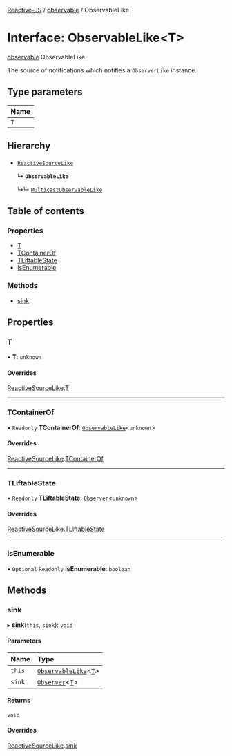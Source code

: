 [Reactive-JS](../README.md) / [observable](../modules/observable.md) / ObservableLike

# Interface: ObservableLike<T\>

[observable](../modules/observable.md).ObservableLike

The source of notifications which notifies a `ObserverLike` instance.

## Type parameters

| Name |
| :------ |
| `T` |

## Hierarchy

- [`ReactiveSourceLike`](reactive.ReactiveSourceLike.md)

  ↳ **`ObservableLike`**

  ↳↳ [`MulticastObservableLike`](observable.MulticastObservableLike.md)

## Table of contents

### Properties

- [T](observable.ObservableLike.md#t)
- [TContainerOf](observable.ObservableLike.md#tcontainerof)
- [TLiftableState](observable.ObservableLike.md#tliftablestate)
- [isEnumerable](observable.ObservableLike.md#isenumerable)

### Methods

- [sink](observable.ObservableLike.md#sink)

## Properties

### T

• **T**: `unknown`

#### Overrides

[ReactiveSourceLike](reactive.ReactiveSourceLike.md).[T](reactive.ReactiveSourceLike.md#t)

___

### TContainerOf

• `Readonly` **TContainerOf**: [`ObservableLike`](observable.ObservableLike.md)<`unknown`\>

#### Overrides

[ReactiveSourceLike](reactive.ReactiveSourceLike.md).[TContainerOf](reactive.ReactiveSourceLike.md#tcontainerof)

___

### TLiftableState

• `Readonly` **TLiftableState**: [`Observer`](../classes/observer.Observer.md)<`unknown`\>

#### Overrides

[ReactiveSourceLike](reactive.ReactiveSourceLike.md).[TLiftableState](reactive.ReactiveSourceLike.md#tliftablestate)

___

### isEnumerable

• `Optional` `Readonly` **isEnumerable**: `boolean`

## Methods

### sink

▸ **sink**(`this`, `sink`): `void`

#### Parameters

| Name | Type |
| :------ | :------ |
| `this` | [`ObservableLike`](observable.ObservableLike.md)<[`T`](flowable.FlowableSinkStreamLike.md#t)\> |
| `sink` | [`Observer`](../classes/observer.Observer.md)<[`T`](flowable.FlowableSinkStreamLike.md#t)\> |

#### Returns

`void`

#### Overrides

[ReactiveSourceLike](reactive.ReactiveSourceLike.md).[sink](reactive.ReactiveSourceLike.md#sink)
